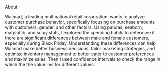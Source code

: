 About:

Walmart, a leading multinational retail corporation, wants to analyze customer purchase behavior, specifically focusing on purchase amounts with customers, gender, and other factors. Using pandas, seaborn, matplotlib, and scipy.stats, I explored the spending habits to determine if there are significant differences between male and female customers, especially during Black Friday. Understanding these differences can help Walmart make better business decisions, tailor marketing strategies, and optimize inventory management to better cater to customer preferences and maximize sales.
Then I used confidence intervals to check the range in which the the value lies for different values.
